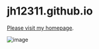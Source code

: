 # jh12311.github.io

[Please visit my homepage](https://jh12311.github.io/).

![image]([/assets/image/p1.jpg](https://raw.githubusercontent.com/jh12311/jh12311.github.io/main/image/p1.JPG))
